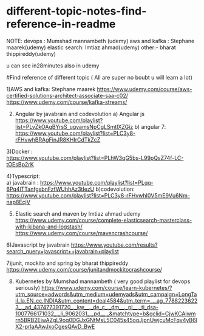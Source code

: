 # different-topic-notes-find-reference-in-readme

NOTE:
devops : Mumshad  mannambeth (udemy)
aws and kafka : Stephane maarek(udemy)
elastic search: Imtiaz ahmad(udemy)
other:- bharat thippireddy(udemy)

u can see in28minutes also in udemy

#Find reference of different topic ( All are super no boubt u will learn a lot)

1)AWS  and kafka:            Stephane maarek
https://www.udemy.com/course/aws-certified-solutions-architect-associate-saa-c02/
https://www.udemy.com/course/kafka-streams/

2) Angular  by javabrain and codevolution 
a) Angular js  https://www.youtube.com/playlist?list=PLvZkOAgBYrsS_ugyamsNpCgLSmtIXZGiz
b) angular 7:  https://www.youtube.com/playlist?list=PLC3y8-rFHvwhBRAgFinJR8KHIrCdTkZcZ

3)Docker :         
https://www.youtube.com/playlist?list=PLhW3qG5bs-L99pQsZ74f-LC-tOEsBp2rK  

4)Typescript:   
   a) javabrain :  https://www.youtube.com/playlist?list=PLqq-6Pq4lTTanfgsbnFzfWUhhAz3tIezU
   b)codevolution: https://www.youtube.com/playlist?list=PLC3y8-rFHvwhI0V5mE9Vu6Nm-nap8EcjV
   
5) Elastic search and maven  by Imtiaz ahmad udemy
 https://www.udemy.com/course/complete-elasticsearch-masterclass-with-kibana-and-logstash/ 
 https://www.udemy.com/course/mavencrashcourse/
 
6)Javascript  by javabrain
https://www.youtube.com/results?search_query=javascript++javabrain+playlist

7)junit, mockito and spring by bharat thippireddy
https://www.udemy.com/course/junitandmockitocrashcourse/

8) Kubernetes by Mumshad mannambeth ( very good playlist for devops seriously)
https://www.udemy.com/course/learn-kubernetes/?utm_source=adwords&utm_medium=udemyads&utm_campaign=LongTail_la.EN_cc.INDIA&utm_content=deal4584&utm_term=_._ag_77882236223_._ad_437477391720_._kw__._de_c_._dm__._pl__._ti_dsa-1007766171032_._li_9062031_._pd__._&matchtype=b&gclid=CjwKCAjwmrn5BRB2EiwAZgL9oq0DGJxGNtMsL5C045s45oqJjpnUwjcuMcFqv4yB6lX2-prlaAAwJxoCgesQAvD_BwE
   
